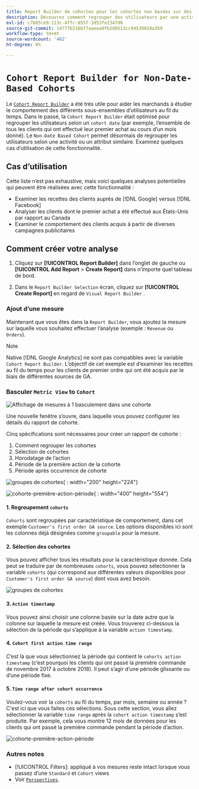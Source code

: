 ```yaml
---
title: Report Builder de cohortes pour les cohortes non basées sur des dates
description: Découvrez comment regrouper des utilisateurs par une activité ou un attribut similaire.
exl-id: c7b85ce9-113c-4ffc-855f-3d53fe2347d8
source-git-commit: 14777b216bf7aaeea0fb2d0513cc94539034a359
workflow-type: tm+mt
source-wordcount: '462'
ht-degree: 0%

---
```


# `Cohort Report Builder for Non-Date-Based Cohorts`

Le [`Cohort Report Builder`](../dev-reports/cohort-rpt-bldr.md) a été très utile pour aider les marchands à étudier le comportement des différents sous-ensembles d’utilisateurs au fil du temps. Dans le passé, la `Cohort Report Builder` était optimisé pour regrouper les utilisateurs selon un `cohort date` (par exemple, l’ensemble de tous les clients qui ont effectué leur premier achat au cours d’un mois donné). Le `Non-Date Based Cohort` permet désormais de regrouper les utilisateurs selon une activité ou un attribut similaire. Examinez quelques cas d’utilisation de cette fonctionnalité.

## Cas d’utilisation

Cette liste n’est pas exhaustive, mais voici quelques analyses potentielles qui peuvent être réalisées avec cette fonctionnalité :

* Examiner les recettes des clients auprès de [!DNL Google] versus [!DNL Facebook]
* Analyser les clients dont le premier achat a été effectué aux États-Unis par rapport au Canada
* Examiner le comportement des clients acquis à partir de diverses campagnes publicitaires

## Comment créer votre analyse

1. Cliquez sur **[!UICONTROL Report Builder]** dans l’onglet de gauche ou **[!UICONTROL Add Report** > **Create Report]** dans n’importe quel tableau de bord.

1. Dans le `Report Builder Selection` écran, cliquez sur **[!UICONTROL Create Report]** en regard de `Visual Report Builder` .

### Ajout d’une mesure

Maintenant que vous êtes dans la `Report Builder`, vous ajoutez la mesure sur laquelle vous souhaitez effectuer l’analyse (exemple : `Revenue` ou `Orders`).

>[!NOTE]
>
>Native [!DNL Google Analytics] ne sont pas compatibles avec la variable `Cohort Report Builder`. L’objectif de cet exemple est d’examiner les recettes au fil du temps pour les clients de premier ordre qui ont été acquis par le biais de différentes sources de GA.

### Basculer `Metric View` to `Cohort`

![Affichage de mesures à 1 basculement dans une cohorte](../../assets/1-toggle-metric-view-to-cohort.png)

Une nouvelle fenêtre s’ouvre, dans laquelle vous pouvez configurer les détails du rapport de cohorte.

Cinq spécifications sont nécessaires pour créer un rapport de cohorte :

1. Comment regrouper les cohortes
1. Sélection de cohortes
1. Horodatage de l’action
1. Période de la première action de la cohorte
1. Période après occurrence de cohorte

![groupes de cohortes](../../assets/2-cohort-groups.png){ : width=&quot;200&quot; height=&quot;224&quot;}

![cohorte-première-action-période](../../assets/3-cohort-first-action-time-range.png){ : width=&quot;400&quot; height=&quot;554&quot;}

#### 1. Regroupement `cohorts`

`Cohorts` sont regroupées par caractéristique de comportement, dans cet exemple `Customer's first order GA source`. Les options disponibles ici sont les colonnes déjà désignées comme `groupable` pour la mesure.

#### 2. Sélection des cohortes

Vous pouvez afficher tous les résultats pour la caractéristique donnée. Cela peut se traduire par de nombreuses `cohorts`, vous pouvez sélectionner la variable `cohorts` (qui correspond aux différentes valeurs disponibles pour `Customer's first order GA source`) dont vous avez besoin.

![groupes de cohortes](../../assets/4-cohort-groups.png)<!--{: width="300" height="338"}-->

#### 3. `Action timestamp`

Vous pouvez ainsi choisir une colonne basée sur la date autre que la colonne sur laquelle la mesure est créée. Vous trouverez ci-dessous la sélection de la période qui s’applique à la variable `action timestamp`.

#### 4. `Cohort first action time range`

C’est là que vous sélectionnez la période qui contient le `cohorts action timestamp` (c’est pourquoi les clients qui ont passé la première commande de novembre 2017 à octobre 2018). Il peut s’agir d’une période glissante ou d’une période fixe.

#### 5. `Time range after cohort occurrence`

Voulez-vous voir la `cohorts` au fil du temps, par mois, semaine ou année ? C&#39;est ici que vous faites ces sélections. Sous cette section, vous allez sélectionner la variable `time range` après la `cohort action timestamp` s’est produite. Par exemple, cela vous montre 12 mois de données pour les clients qui ont passé la première commande pendant la période d’action.

![cohorte-première-action-période](../../assets/5-cohort-first-action-time-range.png)<!--{: width="400" height="557"}-->

### Autres notes

* [!UICONTROL Filters]: appliqué à vos mesures reste intact lorsque vous passez d’une `Standard` et `Cohort` views
* Voir [`Perspectives`](../../data-analyst/dev-reports/cohort-rpt-bldr.md).
